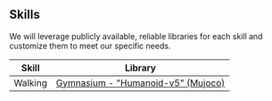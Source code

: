 ## Skills

We will leverage publicly available, reliable libraries for each skill and customize them to meet our specific needs.

| Skill    | Library                                                                                   |
|----------|-------------------------------------------------------------------------------------------|
| Walking  | [Gymnasium - "Humanoid-v5" (Mujoco)](https://gymnasium.farama.org/environments/mujoco/humanoid) |